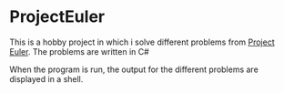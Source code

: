 # ProjectEuler

This is a hobby project in which i solve different problems from [Project Euler](https://projecteuler.net/). The problems are written in C#

When the program is run, the output for the different problems are displayed in a shell.
